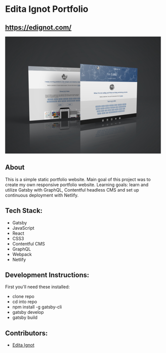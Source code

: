 # Edita Ignot Portfolio

## https://edignot.com/

![Edita Ignot Portfolio](/portfoliomockup.jpg)

## About
This is a simple static portfolio website. Main goal of this project was to create my own responsive portfolio website. Learning goals: learn and utilize Gatsby with GraphQL, Contentful headless CMS and set up continuous deployment with Netlify.

## Tech Stack:
- Gatsby
- JavaScript
- React
- CSS3
- Contentful CMS
- GraphQL
- Webpack
- Netlify

## Development Instructions:
First you'll need these installed:
- clone repo 
- cd into repo
- npm install -g gatsby-cli
- gatsby develop
- gatsby build

## Contributors:
- [Edita Ignot](https://github.com/edignot)


